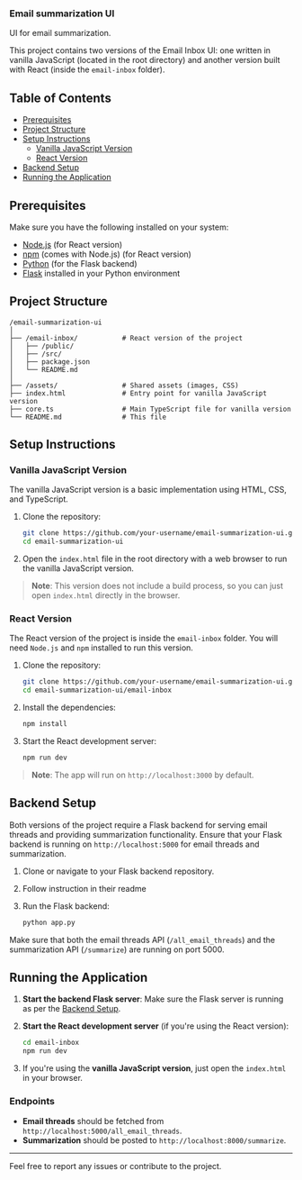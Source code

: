 ### Email summarization UI

UI for email summarization.

This project contains two versions of the Email Inbox UI: one written in vanilla JavaScript (located in the root directory) and another version built with React (inside the `email-inbox` folder).

## Table of Contents
- [Prerequisites](#prerequisites)
- [Project Structure](#project-structure)
- [Setup Instructions](#setup-instructions)
  - [Vanilla JavaScript Version](#vanilla-javascript-version)
  - [React Version](#react-version)
- [Backend Setup](#backend-setup)
- [Running the Application](#running-the-application)

## Prerequisites
Make sure you have the following installed on your system:
- [Node.js](https://nodejs.org/) (for React version)
- [npm](https://www.npmjs.com/) (comes with Node.js) (for React version)
- [Python](https://www.python.org/) (for the Flask backend)
- [Flask](https://flask.palletsprojects.com/) installed in your Python environment

## Project Structure
```
/email-summarization-ui
│
├── /email-inbox/           # React version of the project
│   ├── /public/
│   ├── /src/
│   ├── package.json
│   └── README.md
│
├── /assets/                # Shared assets (images, CSS)
├── index.html              # Entry point for vanilla JavaScript version
├── core.ts                 # Main TypeScript file for vanilla version
└── README.md               # This file
```

## Setup Instructions

### Vanilla JavaScript Version
The vanilla JavaScript version is a basic implementation using HTML, CSS, and TypeScript.

1. Clone the repository:
   ```bash
   git clone https://github.com/your-username/email-summarization-ui.git
   cd email-summarization-ui
   ```

2. Open the `index.html` file in the root directory with a web browser to run the vanilla JavaScript version.

> **Note**: This version does not include a build process, so you can just open `index.html` directly in the browser.

### React Version

The React version of the project is inside the `email-inbox` folder. You will need `Node.js` and `npm` installed to run this version.

1. Clone the repository:
   ```bash
   git clone https://github.com/your-username/email-summarization-ui.git
   cd email-summarization-ui/email-inbox
   ```

2. Install the dependencies:
   ```bash
   npm install
   ```

3. Start the React development server:
   ```bash
   npm run dev
   ```

> **Note**: The app will run on `http://localhost:3000` by default.

## Backend Setup

Both versions of the project require a Flask backend for serving email threads and providing summarization functionality. Ensure that your Flask backend is running on `http://localhost:5000` for email threads and summarization.

1. Clone or navigate to your Flask backend repository.

2. Follow instruction in their readme

3. Run the Flask backend:
   ```bash
   python app.py
   ```

Make sure that both the email threads API (`/all_email_threads`) and the summarization API (`/summarize`) are running on port 5000.

## Running the Application

1. **Start the backend Flask server**:
   Make sure the Flask server is running as per the [Backend Setup](#backend-setup).

2. **Start the React development server** (if you're using the React version):
   ```bash
   cd email-inbox
   npm run dev
   ```

3. If you're using the **vanilla JavaScript version**, just open the `index.html` in your browser.

### Endpoints

- **Email threads** should be fetched from `http://localhost:5000/all_email_threads`.
- **Summarization** should be posted to `http://localhost:8000/summarize`.

---

Feel free to report any issues or contribute to the project.
```
